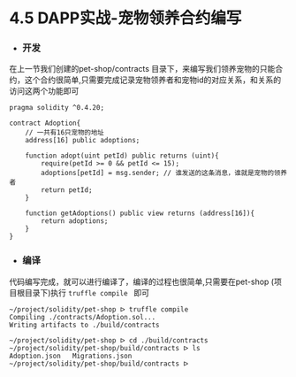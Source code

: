 # 4.5 DAPP实战-宠物领养合约编写

- ### 开发
在上一节我们创建的pet-shop/contracts 目录下，来编写我们领养宠物的只能合约，这个合约很简单,只需要完成记录宠物领养者和宠物id的对应关系，和关系的访问这两个功能即可

```solidity
pragma solidity ^0.4.20;

contract Adoption{
    // 一共有16只宠物的地址
    address[16] public adoptions;

    function adopt(uint petId) public returns (uint){
        require(petId >= 0 && petId <= 15);
        adoptions[petId] = msg.sender; // 谁发送的这条消息，谁就是宠物的领养者
        return petId;
    }

    function getAdoptions() public view returns (address[16]){
        return adoptions;
    }
}

```

- ### 编译

代码编写完成，就可以进行编译了，编译的过程也很简单,只需要在pet-shop (项目根目录下)执行 ```truffle compile ``` 即可

```shell
~/project/solidity/pet-shop ᐅ truffle compile
Compiling ./contracts/Adoption.sol...
Writing artifacts to ./build/contracts

~/project/solidity/pet-shop ᐅ cd ./build/contracts
~/project/solidity/pet-shop/build/contracts ᐅ ls
Adoption.json   Migrations.json
~/project/solidity/pet-shop/build/contracts ᐅ
```